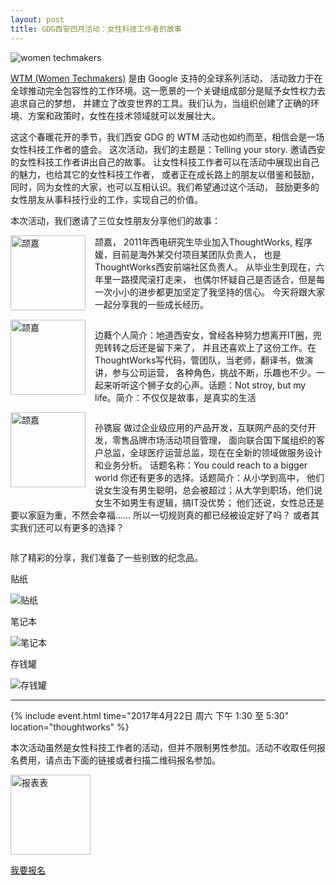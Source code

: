 ```yaml
---
layout: post
title: GDG西安四月活动：女性科技工作者的故事
---
```


![women techmakers](http://deeppic.b0.upaiyun.com/1510/EkAzT5Rxe.png)

[WTM (Women Techmakers)][WTM] 是由 Google 支持的全球系列活动，
活动致力于在全球推动完全包容性的工作环境。这一愿景的一个关键组成部分是赋予女性权力去追求自己的梦想，
并建立了改变世界的工具。我们认为，当组织创建了正确的环境、方案和政策时，女性在技术领域就可以发展壮大。

这这个春暖花开的季节，我们西安 GDG 的 WTM 活动也如约而至，相信会是一场女性科技工作者的盛会。
这次活动，我们的主题是：Telling your story. 邀请西安的女性科技工作者讲出自己的故事。
让女性科技工作者可以在活动中展现出自己的魅力，也给其它的女性科技工作者，
或者正在成长路上的朋友以借鉴和鼓励，同时，同为女性的大家，也可以互相认识。我们希望通过这个活动，
鼓励更多的女性朋友从事科技行业的工作，实现自己的价值。

本次活动，我们邀请了三位女性朋友分享他们的故事：

<img src="http://greatghoul.b0.upaiyun.com/1704/wEx3Ob3gdHR3.png" width="120" alt="颉嘉" style="float: left; margin-right: 15px; margin-bottom: 15px;" />

<p>
  颉嘉， 2011年西电研究生毕业加入ThoughtWorks, 程序媛，目前是海外某交付项目某团队负责人，
  也是ThoughtWorks西安前端社区负责人。 从毕业生到现在，六年里一路摸爬滚打走来，
  也偶尔怀疑自己是否适合，但是每一次小小的进步都更加坚定了我坚持的信心。
  今天将跟大家一起分享我的一些成长经历。
</p>

<div style="clear: both;"></div>

<img src="http://greatghoul.b0.upaiyun.com/1704/5Sj3I95F7kfm.jpeg" width="120" alt="颉嘉" style="float: left; margin-right: 15px; margin-bottom: 15px;" />

<p>
  边蕤个人简介：地道西安女，曾经各种努力想离开IT圈，兜兜转转之后还是留下来了，
  并且还喜欢上了这份工作。在ThoughtWorks写代码，管团队，当老师，翻译书，做演讲，参与公司运营，
  各种角色，挑战不断，乐趣也不少。一起来听听这个狮子女的心声。话题：Not stroy, 
  but my life。简介：不仅仅是故事，是真实的生活
</p>

<div style="clear: both;"></div>

<img src="http://greatghoul.b0.upaiyun.com/1704/wkx3p8ev72f3.jpeg" width="120" alt="颉嘉" style="float: left; margin-right: 15px; margin-bottom: 15px;" />

<p>
  孙镌宸  做过企业级应用的产品开发，互联网产品的交付开发，零售品牌市场活动项目管理，
  面向联合国下属组织的客户总监，全球医疗运营总监，现在在全新的领域做服务设计和业务分析。
  话题名称：You could reach to a bigger world 你还有更多的选择。话题简介：从小学到高中，
  他们说女生没有男生聪明，总会被超过；从大学到职场，他们说女生不如男生有逻辑，搞IT没优势；
  他们还说，女性总还是要以家庭为重，不然会幸福…… 所以一切规则真的都已经被设定好了吗？
  或者其实我们还可以有更多的选择？
</p>

<div style="clear: both;"></div>

除了精彩的分享，我们准备了一些别致的纪念品。

贴纸

![贴纸](http://greatghoul.b0.upaiyun.com/1704/oVPlzpSBw0Re.png)

笔记本

![笔记本](http://greatghoul.b0.upaiyun.com/1704/wQx3gyG6o0B3.png)

存钱罐

![存钱罐](http://greatghoul.b0.upaiyun.com/1704/9NP3jLy690Gl.png)

----

{% include event.html
           time="2017年4月22日 周六 下午 1:30 至 5:30"
           location="thoughtworks" %}

本次活动虽然是女性科技工作者的活动，但并不限制男性参加。活动不收取任何报名费用，请点击下面的链接或者扫描二维码报名参加。

<div class="text-center">
  <img src="http://greatghoul.b0.upaiyun.com/1704/oJPl6NXr5sf3.png" alt="报表表" width="128" />

  <p>
    <a href="https://jinshuju.net/f/5LEcC3" class="btn btn-success">我要报名</a>  
  </p>
</div>

[WTM]: https://www.womentechmakers.com/
